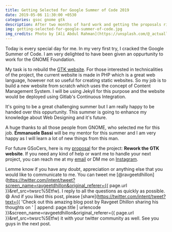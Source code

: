 ```yaml
---
title: Getting Selected for Google Summer of Code 2019
date: 2019-05-06 11:30:00 +0530
categories: gsoc gnome gtk
description: After two months of hard work and getting the proposals right, I got selected for Google Summer of Code 2019 for the GNOME Foundation. Read about my plans for the 2019 summer and more in this blog.
img: getting-selected-for-google-summer-of-code.jpg
img_credits: Photo by [Ali Abdul Rahman](https://unsplash.com/@_actually_) on [Unsplash](https://unsplash.com)
---
```


Today is every special day for me. In my very first try, I cracked the Google Summer of Code. I am very delighted to have been given an oppurtunity to work for the GNOME Foundation.

My task is to rebuild the [GTK website](https://gtk.org). For those interested in technicalities of the project, the current website is made in PHP which is a great web language, however not so useful for creating static websites. So my job is to build a new website from scratch which uses the concept of Content Management System. I will be using Jekyll for this purpose and the website would be deployed using Gitlab's Continuous Integration.

It's going to be a great challenging summer but I am really happy to be handed over this oppurtunity. This summer is going to enhance my knowledge about Web Designing and it's future.

A huge thanks to all those people from GNOME, who selected me for this job. **Emmanuele Bassi** will be my mentor for this summer and I am very happy as I will learn a lot of new things from this man.

For future GSoCers, here is my [proposal][proposal] for the project: **Rework the GTK website**. If you need any kind of help or want me to handle your next project, you can reach me at my [email][email] or DM me on [Instagram].

Lemme know if you have any doubt, appreciation or anything else that you would like to communicate to me. You can tweet me [@ravgeetdhillon](https://twitter.com/intent/tweet?screen_name=ravgeetdhillon&original_referer={{ page.url }}&ref_src=twsrc%5Etfw). I reply to all the questions as quickly as possible. 😄 And if you liked this post, please [share](https://twitter.com/intent/tweet?text={{ 'Check out this amazing blog post by Ravgeet Dhillon sharing his thoughts on ' | append: page.title | urlencode }}&screen_name=ravgeetdhillon&original_referer={{ page.url }}&ref_src=twsrc%5Etfw) it with your twitter community as well. See you guys in the next post.

[proposal]: https://docs.google.com/document/d/1naeFyYH0dLJ30_KcvQes7H4tWI165Xeb5t-Qqfo67NE/edit?usp=sharing
[instagram]: https://instagram.com/ravd_ravgeet/
[email]: mailto:ravgeetdhillon@gmail.com
